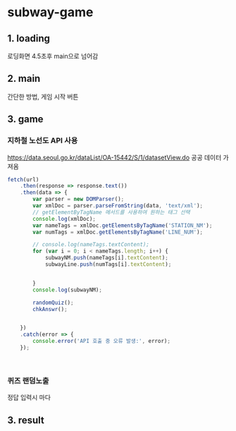 # subway-game

## 1. loading
로딩화면
4.5초후 main으로 넘어감

## 2. main
간단한 방법,
게임 시작 버튼

## 3. game

### 지하철 노선도 API 사용
https://data.seoul.go.kr/dataList/OA-15442/S/1/datasetView.do
공공 데이터 가져옴
```js
fetch(url)
    .then(response => response.text())
    .then(data => {
        var parser = new DOMParser();
        var xmlDoc = parser.parseFromString(data, 'text/xml');
        // getElementByTagName 메서드를 사용하여 원하는 태그 선택
        console.log(xmlDoc);
        var nameTags = xmlDoc.getElementsByTagName('STATION_NM');
        var numTags = xmlDoc.getElementsByTagName('LINE_NUM');

        // console.log(nameTags.textContent);
        for (var i = 0; i < nameTags.length; i++) {
            subwayNM.push(nameTags[i].textContent);
            subwayLine.push(numTags[i].textContent);


        }
        console.log(subwayNM);

        randomQuiz();
        chkAnswr();


    })
    .catch(error => {
        console.error('API 호출 중 오류 발생:', error);
    });
```

<br>

### 퀴즈 랜덤노출
정답 입력시 마다

## 3. result
